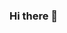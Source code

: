 ### Hi there 👋

<!--
**Benjaminsonje/Benjaminsonje** is a ✨ _special_ ✨ repository because its `README.md` (this file) appears on your GitHub profile.

I am Benjamin Sonje a student learning communication and computer networks
I am interested in learning software engineering
I am currently working on my software engineering course
My favorite hobby is swimming and drawing
